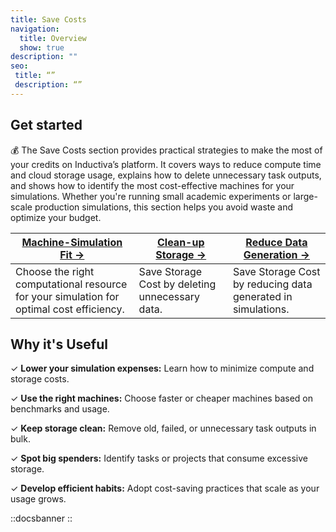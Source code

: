 ```yaml
---
title: Save Costs
navigation:
  title: Overview
  show: true
description: ""
seo:
 title: “”
 description: “”
---
```


## Get started
💰 The Save Costs section provides practical strategies to make the most of your credits 
on Inductiva’s platform. It covers ways to reduce compute time and cloud storage usage, 
explains how to delete unnecessary task outputs, and shows how to identify the most 
cost-effective machines for your simulations. Whether you're running small academic 
experiments or large-scale production simulations, this section helps you avoid waste and 
optimize your budget.


| **[Machine-Simulation Fit →](/guidesmachine_simulation/)** | **[Clean-up Storage →](/guides/recipes/storage-related/)** | **[Reduce Data Generation →](save_storage)** |
|---|---|---|
| Choose the right computational resource for your simulation for optimal cost efficiency. | Save Storage Cost by deleting unnecessary data. | Save Storage Cost by reducing data generated in simulations. | 


## Why it's Useful
✓ **Lower your simulation expenses:** Learn how to minimize compute and storage costs.

✓ **Use the right machines:** Choose faster or cheaper machines based on benchmarks and usage.

✓ **Keep storage clean:** Remove old, failed, or unnecessary task outputs in bulk.

✓ **Spot big spenders:** Identify tasks or projects that consume excessive storage.

✓ **Develop efficient habits:** Adopt cost-saving practices that scale as your usage grows.


::docsbanner
::
